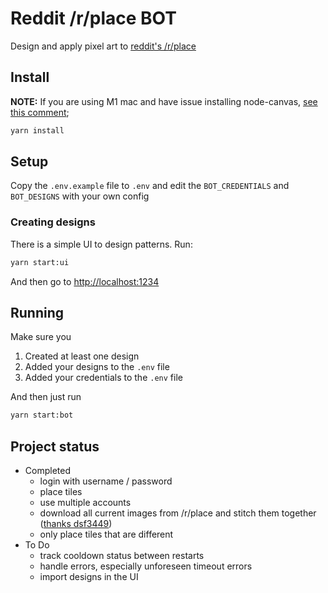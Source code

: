 # Reddit /r/place BOT

Design and apply pixel art to [reddit's /r/place](https://reddit.com/r/place)

## Install

**NOTE:** If you are using M1 mac and have issue installing node-canvas, [see this comment](https://github.com/Automattic/node-canvas/issues/1733#issuecomment-808916786);

```bash
yarn install
```

## Setup

Copy the `.env.example` file to `.env` and edit the `BOT_CREDENTIALS` and `BOT_DESIGNS` with your own config

### Creating designs

There is a simple UI to design patterns. Run:

```bash
yarn start:ui
```

And then go to [http://localhost:1234]()

## Running

Make sure you

1. Created at least one design
1. Added your designs to the `.env` file
1. Added your credentials to the `.env` file

And then just run

```bash
yarn start:bot
```

## Project status

- Completed
    - login with username / password
    - place tiles
    - use multiple accounts
    - download all current images from /r/place and stitch them together ([thanks dsf3449](https://github.com/Zequez/reddit-placebot/issues/46#issuecomment-1086736236))
    - only place tiles that are different
- To Do
    - track cooldown status between restarts
    - handle errors, especially unforeseen timeout errors
    - import designs in the UI
